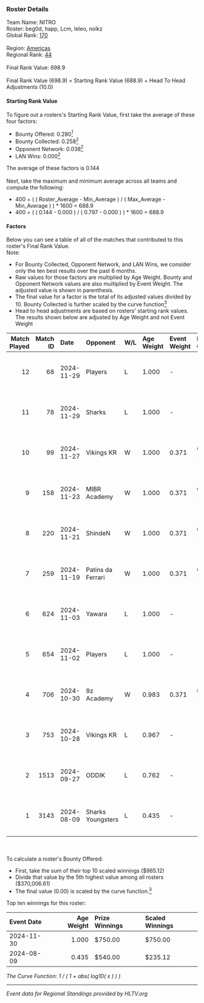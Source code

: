 ### Roster Details<br />
Team Name: NITRO<br />
Roster: beg0d, happ, Lcm, leleo, nolkz<br />
Global Rank: [170](../../standings_global_2024_12_02.md)<br />
<br />
Region: [Americas]( ../../standings_americas_2024_12_02.md)<br />
Regional Rank: [44]( ../../standings_americas_2024_12_02.md)<br />
<br />
Final Rank Value:  698.9<br />
<br />
Final Rank Value (698.9) = Starting Rank Value (688.9) + Head To Head Adjustments (10.0)<br />

#### Starting Rank Value<br />
To figure out a rosters's Starting Rank Value, first take the average of these four factors:<br />
- Bounty Offered: 0.280[<sup>1</sup>](#table2)
- Bounty Collected: 0.258[<sup>2</sup>](#table1)
- Opponent Network: 0.038[<sup>2</sup>](#table1)
- LAN Wins: 0.000[<sup>2</sup>](#table1)

The average of these factors is 0.144<br />
<br />
Next, take the maximum and minimum average across all teams and compute the following:<br />
- 400 + ( ( Roster_Average - Min_Average ) / ( Max_Average - Min_Average ) ) * 1600 = 688.9
- 400 + ( ( 0.144 - 0.000 ) / ( 0.797 - 0.000 ) ) * 1600 = 688.9


#### Factors<br />
Below you can see a table of all of the matches that contributed to this roster's Final Rank Value.<br />
Note:<br />

- For Bounty Collected, Opponent Network, and LAN Wins, we consider only the ten best results over the past 6 months.
- Raw values for those factors are multiplied by Age Weight. Bounty and Opponent Network values are also multiplied by Event Weight. The adjusted value is shown in parenthesis.
- The final value for a factor is the total of its adjusted values divided by 10. Bounty Collected is further scaled by the curve function[<sup>3</sup>](#curveFunction)
- Head to head adjustments are based on rosters' starting rank values. The results shown below are adjusted by Age Weight and not Event Weight
<span id="table1"></span><br />


| Match Played | Match ID | Date       | Opponent          | W/L | Age Weight | Event Weight | Bounty Collected | Opponent Network | LAN Wins  | H2H Adj. | Roster                              |
| -: | -: | :- | :- | :- | :- | :- | :- | :- | :- | -: | :- |
|           12 |       68 | 2024-11-29 | Players           | L   | 1.000      | -            | -                | -                | -         |   -13.06 | beg0d, happ, Lcm, leleo, nolkz      |
|           11 |       78 | 2024-11-29 | Sharks            | L   | 1.000      | -            | -                | -                | -         |    -3.33 | beg0d, happ, Lcm, leleo, nolkz      |
|           10 |       99 | 2024-11-27 | Vikings KR        | W   | 1.000      | 0.371        | 0.014 (0.005)    | 0.332 (0.123)    | 0 (0.000) |    18.83 | beg0d, happ, Lcm, leleo, nolkz      |
|            9 |      158 | 2024-11-23 | MIBR Academy      | W   | 1.000      | 0.371        | 0.003 (0.001)    | 0.190 (0.071)    | 0 (0.000) |    15.08 | beg0d, happ, Lcm, leleo, nolkz      |
|            8 |      220 | 2024-11-21 | ShindeN           | W   | 1.000      | 0.371        | 0.016 (0.006)    | 0.151 (0.056)    | 0 (0.000) |    19.22 | beg0d, happ, Lcm, leleo, nolkz      |
|            7 |      259 | 2024-11-19 | Patins da Ferrari | W   | 1.000      | 0.371        | 0.004 (0.001)    | 0.214 (0.079)    | 0 (0.000) |    16.98 | beg0d, happ, Lcm, leleo, nolkz      |
|            6 |      624 | 2024-11-03 | Yawara            | L   | 1.000      | -            | -                | -                | -         |   -16.07 | beg0d, happ, leleo, nolkz, talkzyn  |
|            5 |      654 | 2024-11-02 | Players           | L   | 1.000      | -            | -                | -                | -         |   -14.01 | beg0d, happ, leleo, nolkz, talkzyn  |
|            4 |      706 | 2024-10-30 | 9z Academy        | W   | 0.983      | 0.371        | 0.000 (0.000)    | 0.131 (0.048)    | 0 (0.000) |     8.87 | beg0d, happ, leleo, nolkz, talkzyn  |
|            3 |      753 | 2024-10-28 | Vikings KR        | L   | 0.967      | -            | -                | -                | -         |   -12.31 | beg0d, happ, leleo, nolkz, talkzyn  |
|            2 |     1513 | 2024-09-27 | ODDIK             | L   | 0.762      | -            | -                | -                | -         |    -2.56 | beg0d, cerolzin, happ, leleo, nolkz |
|            1 |     3143 | 2024-08-09 | Sharks Youngsters | L   | 0.435      | -            | -                | -                | -         |    -7.60 | abr, beg0d, cerolzin, leleo, nolkz  |

<br />
<span id="table2"></span><br />
To calculate a roster's Bounty Offered:<br />

- First, take the sum of their top 10 scaled winnings ($985.12)
- Divide that value by the 5th highest value among all rosters ($370,006.61)
- The final value (0.00) is scaled by the curve function.[<sup>3</sup>](#curveFunction)

Top ten winnings for this roster:<br />

| Event Date | Age Weight | Prize Winnings | Scaled Winnings |
| :- | -: | :- | :- |
| 2024-11-30 |      1.000 | $750.00        | $750.00         |
| 2024-08-09 |      0.435 | $540.00        | $235.12         |


<span id="curveFunction"></span>_The Curve Function: 1 / ( 1 + abs( log10( x ) ) )_<br />

---
_Event data for Regional Standings provided by HLTV.org_<br />
